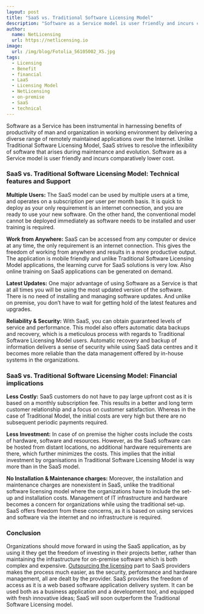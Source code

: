 ```yaml
---
layout: post
title: "SaaS vs. Traditional Software Licensing Model"
description: "Software as a Service model is user friendly and incurs comparatively lower cost"
author:
  name: NetLicensing
  url: https://netlicensing.io
image:
  url: /img/blog/Fotolia_56105002_XS.jpg
tags:
  - Licensing
  - Benefit
  - financial
  - LaaS
  - Licensing Model
  - NetLicensing
  - on-premise
  - SaaS
  - technical
---
```


Software as a Service has been instrumental in harnessing benefits of productivity of man and organization in working environment by delivering a diverse range of remotely maintained applications over the Internet. Unlike Traditional Software Licensing Model, SaaS strives to resolve the inflexibility of software that arises during maintenance and evolution. Software as a Service model is user friendly and incurs comparatively lower cost.

### SaaS vs. Traditional Software Licensing Model: Technical features and Support

**Multiple Users:** The SaaS model can be used by multiple users at a time, and operates on a subscription per user per month basis. It is quick to deploy as your only requirement is an internet connection, and you are ready to use your new software. On the other hand, the conventional model cannot be deployed immediately as software needs to be installed and user training is required.

**Work from Anywhere:** SaaS can be accessed from any computer or device at any time, the only requirement is an internet connection. This gives the freedom of working from anywhere and results in a more productive output. The application is mobile friendly and unlike Traditional Software Licensing Model applications, the learning curve for SaaS solutions is very low. Also online training on SaaS applications can be generated on demand.

**Latest Updates:** One major advantage of using Software as a Service is that at all times you will be using the most updated version of the software. There is no need of installing and managing software updates. And unlike on premise, you don’t have to wait for getting hold of the latest features and upgrades.

**Reliability & Security:** With SaaS, you can obtain guaranteed levels of service and performance. This model also offers automatic data backups and recovery, which is a meticulous process with regards to Traditional Software Licensing Model users. Automatic recovery and backup of information delivers a sense of security while using SaaS data centres and it becomes more reliable than the data management offered by in-house systems in the organizations.

### SaaS vs. Traditional Software Licensing Model: Financial implications

**Less Costly:** SaaS customers do not have to pay large upfront cost as it is based on a monthly subscription fee. This results in a better and long term customer relationship and a focus on customer satisfaction. Whereas in the case of Traditional Model, the initial costs are very high but there are no subsequent periodic payments required.

**Less Investment:** In case of on premise the higher costs include the costs of hardware, software and resources. However, as the SaaS software can be hosted from distant locations, no additional hardware requirements are there, which further minimizes the costs. This implies that the initial investment by organisations in Traditional Software Licensing Model is way more than in the SaaS model.

**No Installation & Maintenance charges:** Moreover, the installation and maintenance charges are nonexistent in SaaS, unlike the traditional software licensing model where the organizations have to include the set-up and installation costs. Management of IT infrastructure and hardware becomes a concern for organizations while using the traditional set-up. SaaS offers freedom from these concerns, as it is based on using services and software via the internet and no infrastructure is required.

### Conclusion

Organizations should move forward in using the SaaS application, as by using it they get the freedom of investing in their projects better, rather than maintaining the infrastructure for on-premise software which is both complex and expensive. <a href="https://netlicensing.io" target="_blank">Outsourcing the licensing</a> part to SaaS providers makes the process much easier, as the security, performance and hardware management, all are dealt by the provider. SaaS provides the freedom of access as it is a web based software application delivery system. It can be used both as a business application and a development tool, and equipped with fresh innovative ideas; SaaS will soon outperform the Traditional Software Licensing model.
